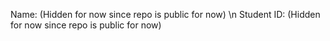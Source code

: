 Name: (Hidden for now since repo is public for now) \n
Student ID: (Hidden for now since repo is public for now)